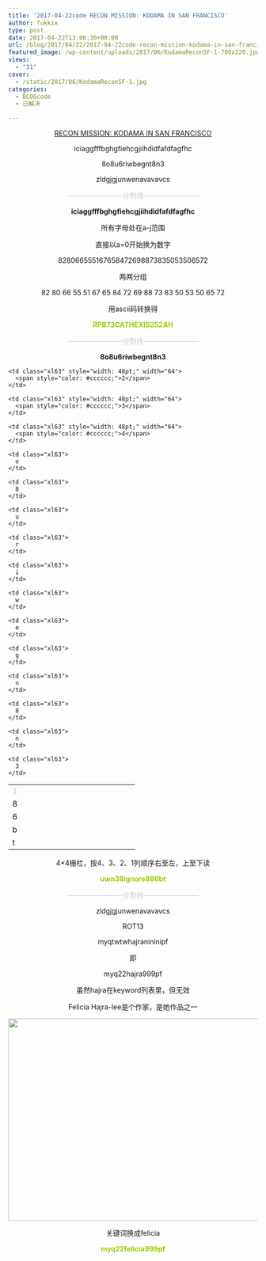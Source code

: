 ```yaml
---
title: '2017-04-22code RECON MISSION: KODAMA IN SAN FRANCISCO'
author: fukkix
type: post
date: 2017-04-22T13:08:30+00:00
url: /blog/2017/04/22/2017-04-22code-recon-mission-kodama-in-san-francisco/
featured_image: /wp-content/uploads/2017/06/KodamaReconSF-1-700x220.jpg
views:
  - "31"
cover:
  - /static/2017/06/KodamaReconSF-1.jpg
categories:
  - BLOGcode
  - 已解决

---
```

<p style="text-align: center;">
  <a href="http://investigate.ingress.com/2017/04/22/recon-mission-kodama-in-san-francisco/" target="_blank" rel="noopener">RECON MISSION: KODAMA IN SAN FRANCISCO</a>
</p>

<p style="text-align: center;">
  iciaggfffbghgfiehcgjiihdidfafdfagfhc
</p>

<p style="text-align: center;">
  8o8u6riwbegnt8n3
</p>

<p style="text-align: center;">
  zldgjgjunwenavavavcs
</p>

<!--more-->

<p style="text-align: center;">
  <span style="color: #cccccc;">————————分割线————————</span>
</p>

<p style="text-align: center;">
  <strong>iciaggfffbghgfiehcgjiihdidfafdfagfhc</strong>
</p>

<p style="text-align: center;">
  所有字母处在a-j范围
</p>

<p style="text-align: center;">
  直接以a=0开始换为数字
</p>

<p style="text-align: center;">
  828066555167658472698873835053506572
</p>

<p style="text-align: center;">
  两两分组
</p>

<p style="text-align: center;">
  82 80 66 55 51 67 65 84 72 69 88 73 83 50 53 50 65 72
</p>

<p style="text-align: center;">
  用ascii码转换得
</p>

<p style="text-align: center;">
  <span style="color: #99cc00;"><strong>RPB73CATHEXIS252AH</strong></span>
</p>

<p style="text-align: center;">
  <span style="color: #cccccc;">————————分割线————————</span>
</p>

<p style="text-align: center;">
  <strong>8o8u6riwbegnt8n3</strong>
</p>

<table class=" aligncenter" style="border-collapse: collapse; width: 192pt;" border="0" width="256" cellspacing="0" cellpadding="0">
  <colgroup> <col style="width: 48pt;" span="4" width="64" /> </colgroup> <tr style="height: 13.8pt;">
    <td class="xl63" style="height: 13.8pt; width: 48pt;" width="64" height="18">
      <span style="color: #cccccc;">1</span>
    </td>
    
    <td class="xl63" style="width: 48pt;" width="64">
      <span style="color: #cccccc;">2</span>
    </td>
    
    <td class="xl63" style="width: 48pt;" width="64">
      <span style="color: #cccccc;">3</span>
    </td>
    
    <td class="xl63" style="width: 48pt;" width="64">
      <span style="color: #cccccc;">4</span>
    </td>
  </tr>
  
  <tr style="height: 13.8pt;">
    <td class="xl63" style="height: 13.8pt;" height="18">
      8
    </td>
    
    <td class="xl63">
      o
    </td>
    
    <td class="xl63">
      8
    </td>
    
    <td class="xl63">
      u
    </td>
  </tr>
  
  <tr style="height: 13.8pt;">
    <td class="xl63" style="height: 13.8pt;" height="18">
      6
    </td>
    
    <td class="xl63">
      r
    </td>
    
    <td class="xl63">
      i
    </td>
    
    <td class="xl63">
      w
    </td>
  </tr>
  
  <tr style="height: 13.8pt;">
    <td class="xl63" style="height: 13.8pt;" height="18">
      b
    </td>
    
    <td class="xl63">
      e
    </td>
    
    <td class="xl63">
      g
    </td>
    
    <td class="xl63">
      n
    </td>
  </tr>
  
  <tr style="height: 13.8pt;">
    <td class="xl63" style="height: 13.8pt;" height="18">
      t
    </td>
    
    <td class="xl63">
      8
    </td>
    
    <td class="xl63">
      n
    </td>
    
    <td class="xl63">
      3
    </td>
  </tr>
</table>

<p style="text-align: center;">
  4*4栅栏，按4、3、2、1列顺序右至左，上至下读
</p>

<p style="text-align: center;">
  <span style="color: #99cc00;"><strong>uwn38ignore886bt</strong></span>
</p>

<p style="text-align: center;">
  <span style="color: #cccccc;">————————分割线————————</span>
</p>

<p style="text-align: center;">
  zldgjgjunwenavavavcs
</p>

<p style="text-align: center;">
  ROT13
</p>

<p style="text-align: center;">
  myqtwtwhajranininipf
</p>

<p style="text-align: center;">
  即
</p>

<p style="text-align: center;">
  myq22hajra999pf
</p>

<p style="text-align: center;">
  虽然hajra在keyword列表里，但无效
</p>

<p style="text-align: center;">
  Felicia Hajra-lee是个作家，<The Niantic Project:Ingress>是她作品之一
</p>

<img class="size-full wp-image-170 aligncenter" src="/static/2017/06/3-4.jpg" alt="" width="869" height="409" srcset="/static/2017/06/3-4.jpg 869w, /static/2017/06/3-4-300x141.jpg 300w, /static/2017/06/3-4-768x361.jpg 768w" sizes="(max-width: 869px) 100vw, 869px" />

<p style="text-align: center;">
  关键词换成felicia
</p>

<p style="text-align: center;">
  <span style="color: #99cc00;"><strong>myq22felicia999pf</strong></span>
</p>

&nbsp;

&nbsp;